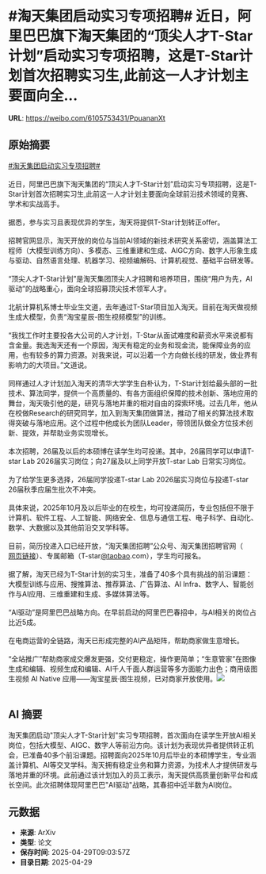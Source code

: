 # #淘天集团启动实习专项招聘# 近日，阿里巴巴旗下淘天集团的“顶尖人才T-Star计划”启动实习专项招聘，这是T-Star计划首次招聘实习生,此前这一人才计划主要面向全...

**URL**: https://weibo.com/6105753431/PpuananXt

## 原始摘要

<a href="https://m.weibo.cn/search?containerid=231522type%3D1%26t%3D10%26q%3D%23%E6%B7%98%E5%A4%A9%E9%9B%86%E5%9B%A2%E5%90%AF%E5%8A%A8%E5%AE%9E%E4%B9%A0%E4%B8%93%E9%A1%B9%E6%8B%9B%E8%81%98%23&amp;extparam=%23%E6%B7%98%E5%A4%A9%E9%9B%86%E5%9B%A2%E5%90%AF%E5%8A%A8%E5%AE%9E%E4%B9%A0%E4%B8%93%E9%A1%B9%E6%8B%9B%E8%81%98%23" data-hide=""><span class="surl-text">#淘天集团启动实习专项招聘#</span></a> <br><br>近日，阿里巴巴旗下淘天集团的“顶尖人才T-Star计划”启动实习专项招聘，这是T-Star计划首次招聘实习生,此前这一人才计划主要面向全球前沿技术领域的竞赛、学术和实战高手。<br><br>据悉，参与实习且表现优异的学生，淘天将提供T-Star计划转正offer。<br><br>招聘官网显示，淘天开放的岗位与当前AI领域的新技术研究关系密切，涵盖算法工程师（大模型训练方向）、多模态、三维重建和生成、AIGC方向、数字人形象生成与驱动、自然语言处理、机器学习、视频编解码、计算机视觉、基础平台研发等。<br><br>“顶尖人才T-Star计划”是淘天集团顶尖人才招聘和培养项目，围绕“用户为先，AI驱动”的战略重心，面向全球招募顶尖技术领军人才。<br><br>北航计算机系博士毕业生文道，去年通过T-Star项目加入淘天。目前在淘天做视频生成大模型，负责“淘宝星辰-图生视频模型”的训练。<br><br>“我找工作时主要投各大公司的人才计划，T-Star从面试难度和薪资水平来说都有含金量。我选淘天还有一个原因，淘天有稳定的业务和现金流，能保障业务的应用，也有较多的算力资源。对我来说，可以沿着一个方向做长线的研发，做业界有影响力的大项目。”文道说。<br><br>同样通过人才计划加入淘天的清华大学学生白朴认为，T-Star计划给最头部的一批技术、算法同学，提供一个高质量的、有各方面组织保障的技术创新、落地应用的舞台，淘天吸引他的是，研究与落地并重的相对自由的探索环境。过去几年，他从在校做Research的研究同学，加入到淘天集团做算法，推动了相关的算法技术取得突破与落地应用。这个过程中他成长为团队Leader，带领团队做全方位技术创新、提效，并帮助业务实现增长。<br><br>本次招聘，26届及以后的本硕博在读学生均可投递。其中，26届同学可以申请T-star Lab 2026届实习岗位；向27届及以上同学开放T-star Lab 日常实习岗位。<br><br>为了给学生更多选择，26届同学投递T-star Lab 2026届实习岗位与投递T-star 26届秋季应届生批次不冲突。<br><br>具体来说，2025年10月及以后毕业的在校生，均可投递简历，专业包括但不限于计算机、软件工程、人工智能、网络安全、信息与通信工程、电子科学、自动化、数学、大数据以及其他前沿交叉学科等。<br><br>目前，简历投递入口已经开放，“淘天集团招聘”公众号、淘天集团招聘官网（<a href="https://weibo.cn/sinaurl?u=https%3A%2F%2Ftalent.taotian.com" data-hide=""><span class="url-icon"><img style="width: 1rem;height: 1rem" src="https://h5.sinaimg.cn/upload/2015/09/25/3/timeline_card_small_web_default.png" referrerpolicy="no-referrer"></span><span class="surl-text">网页链接</span></a>）、专属邮箱（T-star<a href="https://weibo.com/n/taobao">@taobao</a>.com），学生均可报名。<br><br>据了解，淘天已经为T-Star计划的实习生，准备了40多个具有挑战的前沿课题：大模型训练与应用、搜推算法、推荐算法、广告算法、AI Infra、数字人、智能创作与AI应用、三维重建和生成、多媒体算法等。<br><br>“AI驱动”是阿里巴巴战略方向。在早前启动的阿里巴巴春招中，与AI相关的岗位占比近5成。<br><br>在电商运营的全链路，淘天已形成完整的AI产品矩阵，帮助商家做生意增长。<br><br>“全站推广”帮助商家成交爆发更强，交付更稳定，操作更简单；“生意管家”在图像生成和编辑、视频生成和编辑、AI千人千面人群运营等多方面能力出色；商用级图生视频 AI Native 应用——淘宝星辰·图生视频，已对商家开放使用。<img style="" src="https://tvax2.sinaimg.cn/large/006Fd7o3gy1i0xjzky5i2j30o11anh2j.jpg" referrerpolicy="no-referrer"><br><br>

## AI 摘要

淘天集团启动"顶尖人才T-Star计划"实习专项招聘，首次面向在读学生开放AI相关岗位，包括大模型、AIGC、数字人等前沿方向。该计划为表现优异者提供转正机会，已准备40多个前沿课题。招聘面向2025年10月后毕业的本硕博学生，专业涵盖计算机、AI等交叉学科。淘天拥有稳定业务和算力资源，为技术人才提供研发与落地并重的环境。此前通过该计划加入的员工表示，淘天提供高质量创新平台和成长空间。此次招聘体现阿里巴巴"AI驱动"战略，其春招中近半数为AI岗位。

## 元数据

- **来源**: ArXiv
- **类型**: 论文
- **保存时间**: 2025-04-29T09:03:57Z
- **目录日期**: 2025-04-29
